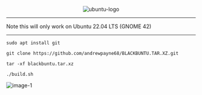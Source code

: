 <p align="center"><img src="https://i.ibb.co/dJndJ41/ubuntu-logo.png" alt="ubuntu-logo" border="0">

* * *

Note this will only work on Ubuntu 22.04 LTS (GNOME 42)

* * *

```
sudo apt install git
```
```
git clone https://github.com/andrewpayne68/BLACKBUNTU.TAR.XZ.git
```
```
tar -xf blackbuntu.tar.xz
```
```
./build.sh
```


![image-1](https://github.com/andrewpayne68/BLACKBUNTU.TAR.XZ/blob/main/Blackbuntu-desktop.jpg)


